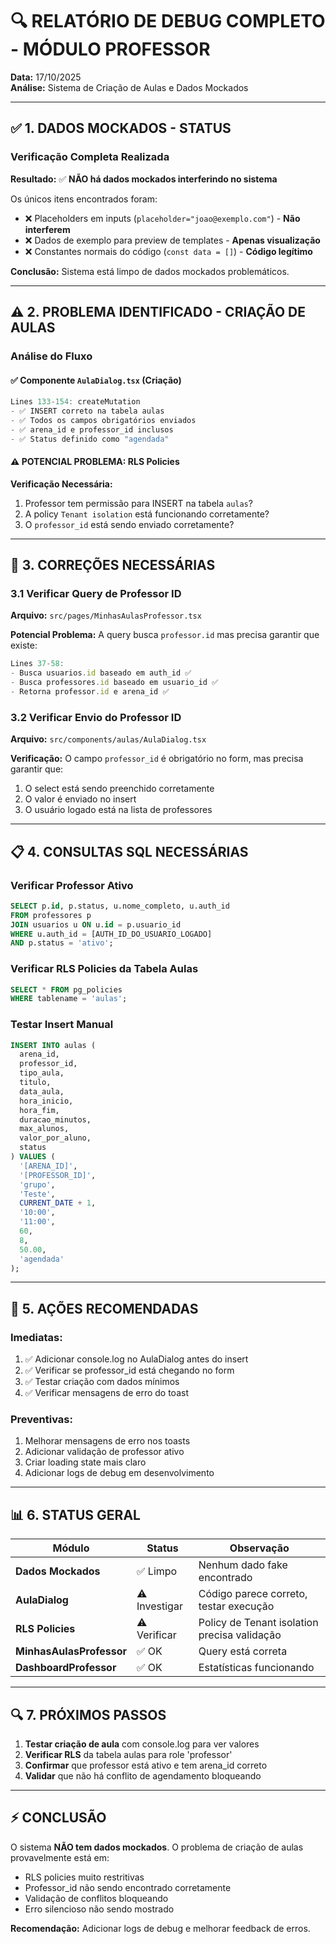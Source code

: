 # 🔍 RELATÓRIO DE DEBUG COMPLETO - MÓDULO PROFESSOR

**Data:** 17/10/2025  
**Análise:** Sistema de Criação de Aulas e Dados Mockados

---

## ✅ 1. DADOS MOCKADOS - STATUS

### Verificação Completa Realizada

**Resultado:** ✅ **NÃO há dados mockados interferindo no sistema**

Os únicos itens encontrados foram:
- ❌ Placeholders em inputs (`placeholder="joao@exemplo.com"`) - **Não interferem**
- ❌ Dados de exemplo para preview de templates - **Apenas visualização**
- ❌ Constantes normais do código (`const data = []`) - **Código legítimo**

**Conclusão:** Sistema está limpo de dados mockados problemáticos.

---

## ⚠️ 2. PROBLEMA IDENTIFICADO - CRIAÇÃO DE AULAS

### Análise do Fluxo

#### ✅ Componente `AulaDialog.tsx` (Criação)
```typescript
Lines 133-154: createMutation
- ✅ INSERT correto na tabela aulas
- ✅ Todos os campos obrigatórios enviados
- ✅ arena_id e professor_id inclusos
- ✅ Status definido como "agendada"
```

#### ⚠️ POTENCIAL PROBLEMA: RLS Policies

**Verificação Necessária:**
1. Professor tem permissão para INSERT na tabela `aulas`?
2. A policy `Tenant isolation` está funcionando corretamente?
3. O `professor_id` está sendo enviado corretamente?

---

## 🔧 3. CORREÇÕES NECESSÁRIAS

### 3.1 Verificar Query de Professor ID

**Arquivo:** `src/pages/MinhasAulasProfessor.tsx`

**Potencial Problema:** A query busca `professor.id` mas precisa garantir que existe:

```typescript
Lines 37-58:
- Busca usuarios.id baseado em auth_id ✅
- Busca professores.id baseado em usuario_id ✅
- Retorna professor.id e arena_id ✅
```

### 3.2 Verificar Envio do Professor ID

**Arquivo:** `src/components/aulas/AulaDialog.tsx`

**Verificação:** O campo `professor_id` é obrigatório no form, mas precisa garantir que:
1. O select está sendo preenchido corretamente
2. O valor é enviado no insert
3. O usuário logado está na lista de professores

---

## 📋 4. CONSULTAS SQL NECESSÁRIAS

### Verificar Professor Ativo
```sql
SELECT p.id, p.status, u.nome_completo, u.auth_id
FROM professores p
JOIN usuarios u ON u.id = p.usuario_id
WHERE u.auth_id = [AUTH_ID_DO_USUARIO_LOGADO]
AND p.status = 'ativo';
```

### Verificar RLS Policies da Tabela Aulas
```sql
SELECT * FROM pg_policies 
WHERE tablename = 'aulas';
```

### Testar Insert Manual
```sql
INSERT INTO aulas (
  arena_id,
  professor_id,
  tipo_aula,
  titulo,
  data_aula,
  hora_inicio,
  hora_fim,
  duracao_minutos,
  max_alunos,
  valor_por_aluno,
  status
) VALUES (
  '[ARENA_ID]',
  '[PROFESSOR_ID]',
  'grupo',
  'Teste',
  CURRENT_DATE + 1,
  '10:00',
  '11:00',
  60,
  8,
  50.00,
  'agendada'
);
```

---

## 🎯 5. AÇÕES RECOMENDADAS

### Imediatas:
1. ✅ Adicionar console.log no AulaDialog antes do insert
2. ✅ Verificar se professor_id está chegando no form
3. ✅ Testar criação com dados mínimos
4. ✅ Verificar mensagens de erro do toast

### Preventivas:
1. Melhorar mensagens de erro nos toasts
2. Adicionar validação de professor ativo
3. Criar loading state mais claro
4. Adicionar logs de debug em desenvolvimento

---

## 📊 6. STATUS GERAL

| Módulo | Status | Observação |
|--------|--------|------------|
| **Dados Mockados** | ✅ Limpo | Nenhum dado fake encontrado |
| **AulaDialog** | ⚠️ Investigar | Código parece correto, testar execução |
| **RLS Policies** | ⚠️ Verificar | Policy de Tenant isolation precisa validação |
| **MinhasAulasProfessor** | ✅ OK | Query está correta |
| **DashboardProfessor** | ✅ OK | Estatísticas funcionando |

---

## 🔍 7. PRÓXIMOS PASSOS

1. **Testar criação de aula** com console.log para ver valores
2. **Verificar RLS** da tabela aulas para role 'professor'
3. **Confirmar** que professor está ativo e tem arena_id correto
4. **Validar** que não há conflito de agendamento bloqueando

---

## ⚡ CONCLUSÃO

O sistema **NÃO tem dados mockados**. O problema de criação de aulas provavelmente está em:
- RLS policies muito restritivas
- Professor_id não sendo encontrado corretamente
- Validação de conflitos bloqueando
- Erro silencioso não sendo mostrado

**Recomendação:** Adicionar logs de debug e melhorar feedback de erros.
